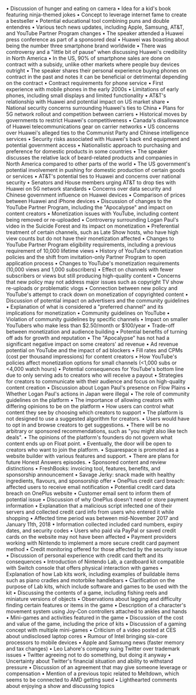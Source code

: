 • Discussion of hunger and eating on camera
• Idea for a kid's book featuring ninja-themed jokes
• Concept to leverage internet fame to create a bestseller
• Potential educational tool combining puns and double entendres
• Various tech news updates, including Apple, Samsung, AT&T, and YouTube Partner Program changes
• The speaker attended a Huawei press conference as part of a sponsored deal
• Huawei was boasting about being the number three smartphone brand worldwide
• There was controversy and a "little bit of pause" when discussing Huawei's credibility in North America
• In the US, 90% of smartphone sales are done on contract with a subsidy, unlike other markets where people buy devices outright
• The speaker shares their personal experience buying phones on contract in the past and notes it can be beneficial or detrimental depending on the contract
• Contract requirements for phone service
• First experience with mobile phones in the early 2000s
• Limitations of early phones, including small displays and limited functionality
• AT&T's relationship with Huawei and potential impact on US market share
• National security concerns surrounding Huawei's ties to China
• Plans for 5G network rollout and competition between carriers
• Historical moves by governments to restrict Huawei's competitiveness
• Canada's disallowance of Huawei telecommunications gear on carrier networks
• US concerns over Huawei's alleged ties to the Communist Party and Chinese intelligence services
• Security risks associated with Huawei's back end equipment and potential government access
• Nationalistic approach to purchasing and preference for domestic products in some countries
• The speaker discusses the relative lack of beard-related products and companies in North America compared to other parts of the world
• The US government's potential involvement in pushing for domestic production of certain goods or services
• AT&T's potential ties to Huawei and concerns over national security
• Senators and House members urging AT&T to drop ties with Huawei on 5G network standards
• Concerns over data security and Chinese government influence on Huawei devices
• Comparison of prices between Huawei and iPhone devices
• Discussion of changes to the YouTube Partner Program, including the "Apocalypse" and impact on content creators
• Monetization issues with YouTube, including content being removed or re-uploaded
• Controversy surrounding Logan Paul's video in the Suicide Forest and its impact on monetization
• Preferential treatment of certain channels, such as Late Show hosts, who have high view counts but do not have their monetization affected
• Changes to YouTube Partner Program eligibility requirements, including a previous requirement of 10,000 lifetime views
• History of YouTube's monetization policies and the shift from invitation-only Partner Program to open application process
• Changes to YouTube's monetization requirements (10,000 views and 1,000 subscribers)
• Effect on channels with fewer subscribers or views but still producing high-quality content
• Concerns that new policy may not address major issues such as copyright TV show re-uploads or problematic vlogs
• Connection between new policy and YouTube's attempt to crack down on monetization of copyrighted content
• Discussion of potential impact on advertisers and the community guidelines
• Explanation of what is considered a "preferred channel" and its implications for monetization
• Community guidelines on YouTube
• Violation of community guidelines by specific channels
• Impact on smaller YouTubers who make less than $2.50/month or $100/year
• Trade-off between monetization and audience building
• Potential benefits of turning off ads for growth and reputation
• The "Apocalypse" has not had a significant negative impact on some creators' ad revenue
• Ad revenue potential on YouTube and the impact of ad blockers
• Fill rates and CPMs (cost per thousand impressions) for content creators
• How YouTube's policies affect monetization options for small channels (<1,000 subs or <4,000 watch hours)
• Potential consequences for YouTube's bottom line due to only serving ads to creators who will receive a payout
• Strategies for creators to communicate with their audience and focus on high-quality content creation
• Discussion about Logan Paul's presence on Flow Plains
• Whether Logan Paul's actions in Japan were illegal
• The role of community guidelines on the platform
• The importance of allowing creators with differing opinions to be on the platform
• How users can control what content they see by choosing which creators to support
• The platform is not designed to use a suggested algorithm for creators.
• Users would have to opt in and browse creators to get suggestions.
• There will be no arbitrary or sponsored recommendations, such as "you might also like tech deals".
• The opinions of the platform's founders do not govern what content ends up on Float point.
• Eventually, the door will be open to creators who want to join the platform.
• Squarespace is promoted as a website builder with various features and support.
• There are plans for future Honest Answers episodes.
• Sponsored content and review distinctions
• FreshBooks: invoicing tool, features, benefits, and sponsorship announcement
• Savage Jerky: snack made with healthy ingredients, flavours, and sponsorship offer
• OnePlus credit card breach: affected users to receive email notification
• Potential credit card data breach on OnePlus website
• Customer email sent to inform them of potential issue
• Discussion of why OnePlus doesn't need or store payment information
• Explanation that a malicious script infected one of their servers and collected credit card info from users who entered it while shopping
• Affected time period was between mid-November 2017 and January 11th, 2018
• Information collected included card numbers, expiry dates, and security codes
• Users who paid via PayPal or saved credit cards on the website may not have been affected
• Payment providers working with Nintendo to implement a more secure credit card payment method
• Credit monitoring offered for those affected by the security issue
• Discussion of personal experience with credit card theft and its consequences
• Introduction of Nintendo Lab, a cardboard kit compatible with Switch console that offers physical interaction with games
• Explanation of how Lab kits work, including examples of buildable items such as piano cradles and motorbike handlebars
• Clarification on the purpose of Lab kits, which include software and games to be used with the kit
• Discussing the contents of a game, including fishing reels and miniature versions of objects
• Observations about lagging and difficulty finding certain features or items in the game
• Description of a character's movement system using Joy-Con controllers attached to ankles and hands
• Mini-games and activities featured in the game
• Discussion of the cost and value of the game, including the price of kits
• Discussion of a gaming concept with multiple mini-games
• Criticism of a video posted at CES about undisclosed laptop cores
• Rumour of Intel bringing six-core processors to mobile devices
• Apple and Samsung news (faster memory and tax changes)
• Leo Lahore's company suing Twitter over trademark issues
• Twitter agreeing not to do something, but doing it anyway
• Uncertainty about Twitter's financial situation and ability to withstand pressure
• Discussion of an agreement that may give someone leverage or compensation
• Mention of a previous topic related to Meltdown, which seems to be connected to AMD getting sued
• Lighthearted comments about enjoying a show and discussing topics